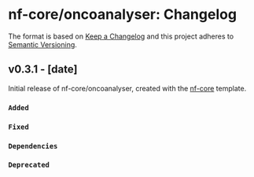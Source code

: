 # nf-core/oncoanalyser: Changelog

The format is based on [Keep a Changelog](https://keepachangelog.com/en/1.0.0/)
and this project adheres to [Semantic Versioning](https://semver.org/spec/v2.0.0.html).

## v0.3.1 - [date]

Initial release of nf-core/oncoanalyser, created with the [nf-core](https://nf-co.re/) template.

### `Added`

### `Fixed`

### `Dependencies`

### `Deprecated`
